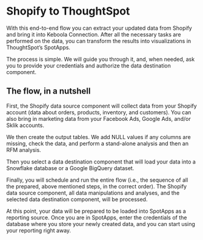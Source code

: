 # Shopify to ThoughtSpot

With this end-to-end flow you can extract your updated data from Shopify and bring it into Keboola Connection. After all the necessary tasks are performed on the data, you can transform the results into visualizations in ThoughtSpot’s SpotApps.

The process is simple. We will guide you through it, and, when needed, ask you to provide your credentials and authorize the data destination component.

## The flow, in a nutshell

First, the Shopify data source component will collect data from your Shopify account (data about orders, products, inventory, and customers). You can also bring in marketing data from your Facebook Ads, Google Ads, and/or Sklik accounts.

We then create the output tables. We add NULL values if any columns are missing, check the data, and perform a stand-alone analysis and then an RFM analysis.

Then you select a data destination component that will load your data into a Snowflake database or a Google BigQuery dataset.

Finally, you will schedule and run the entire flow (i.e., the sequence of all the prepared, above mentioned steps, in the correct order). The Shopify data source component, all data manipulations and analyses, and the selected data destination component, will be processed.

At this point, your data will be prepared to be loaded into SpotApps as a reporting source. Once you are in SpotApps, enter the credentials of the database where you store your newly created data, and you can start using your reporting right away.






